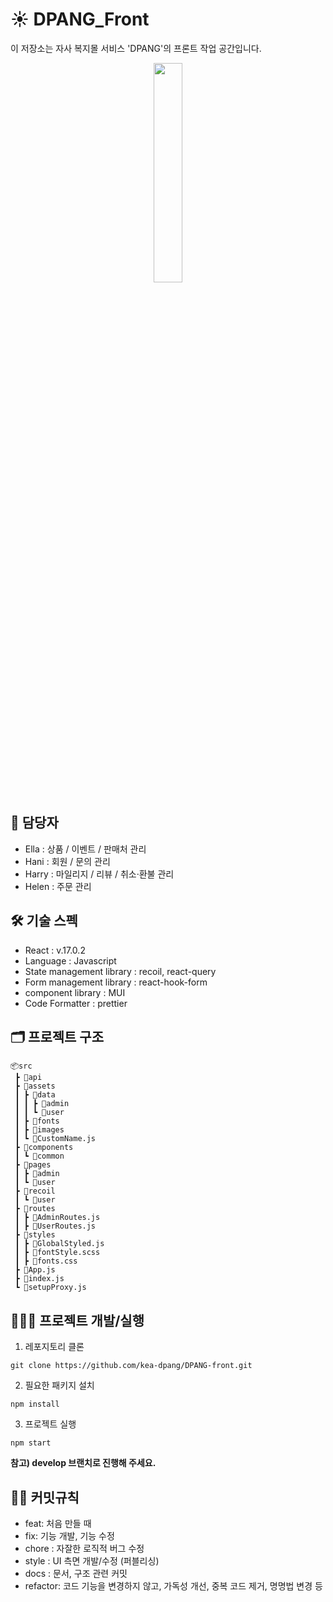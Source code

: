 # ☀ DPANG_Front
이 저장소는 자사 복지몰 서비스 'DPANG'의 프론트 작업 공간입니다.
<p align="center"><img src="https://github.com/yougi8/CodingTestStudy/assets/51251702/bbe577a1-f6ae-4dc6-a304-6527e42b2823" height="30%" width="30%"></p>

## 🐥 담당자
- Ella : 상품 / 이벤트 / 판매처 관리
- Hani : 회원 / 문의 관리
- Harry : 마일리지 / 리뷰 / 취소·환불 관리
- Helen : 주문 관리

## 🛠️ 기술 스펙
- React : v.17.0.2
- Language : Javascript
- State management library : recoil, react-query
- Form management library : react-hook-form
- component library : MUI
- Code Formatter : prettier

## 🗂️ 프로젝트 구조

```text
📦src
 ┣ 📂api
 ┣ 📂assets
 ┃ ┣ 📂data
 ┃ ┃ ┣ 📂admin
 ┃ ┃ ┗ 📂user
 ┃ ┣ 📂fonts
 ┃ ┣ 📂images
 ┃ ┗ 📜CustomName.js
 ┣ 📂components
 ┃ ┗ 📂common
 ┣ 📂pages
 ┃ ┣ 📂admin
 ┃ ┗ 📂user
 ┣ 📂recoil
 ┃ ┗ 📂user
 ┣ 📂routes
 ┃ ┣ 📜AdminRoutes.js
 ┃ ┣ 📜UserRoutes.js
 ┣ 📂styles
 ┃ ┣ 📜GlobalStyled.js
 ┃ ┣ 📜fontStyle.scss
 ┃ ┣ 📜fonts.css
 ┣ 📜App.js
 ┣ 📜index.js
 ┗ 📜setupProxy.js
```

## 🏃🏻‍♀️ 프로젝트 개발/실행
1. 레포지토리 클론
```
git clone https://github.com/kea-dpang/DPANG-front.git
```

2. 필요한 패키지 설치
```
npm install
```

3. 프로젝트 실행
```
npm start
```

**참고) develop 브랜치로 진행해 주세요.**


## 🤙🏻 커밋규칙
- feat: 처음 만들 때
- fix: 기능 개발, 기능 수정
- chore : 자잘한 로직적 버그 수정
- style : UI 측면 개발/수정 (퍼블리싱)
- docs : 문서, 구조 관련 커밋
- refactor: 코드 기능을 변경하지 않고, 가독성 개선, 중복 코드 제거, 명명법 변경 등
